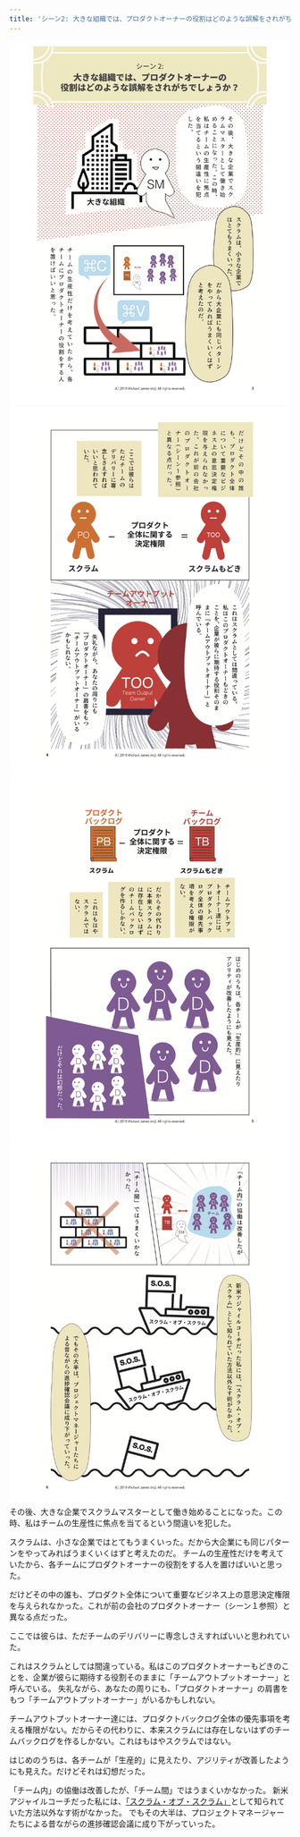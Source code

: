 ```yaml
---
title: 'シーン2: 大きな組織では、プロダクトオーナーの役割はどのような誤解をされがちでしょうか？'
---
```

[
    ![page 3](/images/page-3.png)
    ![page 4](/images/page-4.png)
    ![page 5](/images/page-5.png)
    ![page 6](/images/page-6.png)
](/)
その後、大きな企業でスクラムマスターとして働き始めることになった。この時、私はチームの生産性に焦点を当てるという間違いを犯した。

 スクラムは、小さな企業ではとてもうまくいった。だから大企業にも同じパターンをやってみればうまくいくはずと考えたのだ。 チームの生産性だけを考えていたから、各チームにプロダクトオーナーの役割をする人を置けばいいと思った。

だけどその中の誰も、プロダクト全体について重要なビジネス上の意思決定権限を与えられなかった。これが前の会社のプロダクトオーナー（シーン１参照）と異なる点だった。

 ここでは彼らは、ただチームのデリバリーに専念しさえすればいいと思われていた。

 これはスクラムとしては間違っている。私はこのプロダクトオーナーもどきのことを、企業が彼らに期待する役割そのままに「チームアウトプットオーナー」と呼んでいる。  失礼ながら、あなたの周りにも、「プロダクトオーナー」の肩書をもつ「チームアウトプットオーナー」がいるかもしれない。

チームアウトプットオーナー達には、プロダクトバックログ全体の優先事項を考える権限がない。だからその代わりに、本来スクラムには存在しないはずのチームバックログを作るしかない。これはもはやスクラムではない。

 はじめのうちは、各チームが「生産的」に見えたり、アジリティが改善したようにも見えた。だけどそれは幻想だった。

「チーム内」の協働は改善したが、「チーム間」ではうまくいかなかった。 新米アジャイルコーチだった私には、[「スクラム・オブ・スクラム」](/seven-alternatives-to-scrum-of-scrums-jp)として知られていた方法以外なす術がなかった。  でもその大半は、プロジェクトマネージャーたちによる昔ながらの進捗確認会議に成り下がっていった。
